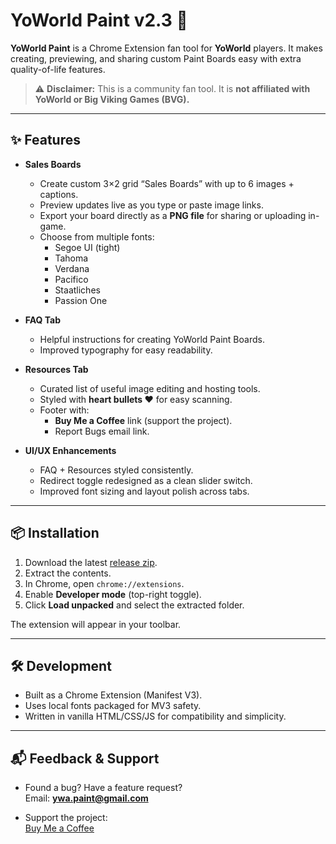 # YoWorld Paint v2.3 🎨

**YoWorld Paint** is a Chrome Extension fan tool for **YoWorld** players. It makes creating, previewing, and sharing custom Paint Boards easy with extra quality-of-life features.

> ⚠️ **Disclaimer:** This is a community fan tool. It is **not affiliated with YoWorld or Big Viking Games (BVG).**

---

## ✨ Features

- **Sales Boards**
  - Create custom 3×2 grid “Sales Boards” with up to 6 images + captions.
  - Preview updates live as you type or paste image links.
  - Export your board directly as a **PNG file** for sharing or uploading in-game.
  - Choose from multiple fonts:
    - Segoe UI (tight)
    - Tahoma
    - Verdana
    - Pacifico
    - Staatliches
    - Passion One

- **FAQ Tab**
  - Helpful instructions for creating YoWorld Paint Boards.
  - Improved typography for easy readability.

- **Resources Tab**
  - Curated list of useful image editing and hosting tools.
  - Styled with **heart bullets ♥** for easy scanning.
  - Footer with:
    - **Buy Me a Coffee** link (support the project).
    - Report Bugs email link.

- **UI/UX Enhancements**
  - FAQ + Resources styled consistently.
  - Redirect toggle redesigned as a clean slider switch.
  - Improved font sizing and layout polish across tabs.

---

## 📦 Installation

1. Download the latest [release zip](https://github.com/yourusername/YoWorld-Paint/releases).
2. Extract the contents.
3. In Chrome, open `chrome://extensions`.
4. Enable **Developer mode** (top-right toggle).
5. Click **Load unpacked** and select the extracted folder.

The extension will appear in your toolbar.

---

## 🛠 Development

- Built as a Chrome Extension (Manifest V3).
- Uses local fonts packaged for MV3 safety.
- Written in vanilla HTML/CSS/JS for compatibility and simplicity.

---

## 📬 Feedback & Support

- Found a bug? Have a feature request?  
  Email: **ywa.paint@gmail.com**

- Support the project:  
  [Buy Me a Coffee](https://buymeacoffee.com/ywpaint)
